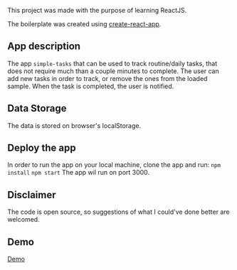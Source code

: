 This project was made with the purpose of learning ReactJS.

The boilerplate was created using [create-react-app](https://github.com/facebookincubator/create-react-app).

## App description
The app `simple-tasks` that can be used to track routine/daily tasks, that does not require much than a couple minutes to complete. The user can add new tasks in order to track, or remove the ones from the loaded sample. When the task is completed, the user is notified.

## Data Storage
The data is stored on browser's localStorage.


## Deploy the app
In order to run the app on your local machine, clone the app and run:
`npm install`
`npm start`
The app wil run on port 3000.

## Disclaimer 
The code is open source, so suggestions of what I could've done better are welcomed.

## Demo
[Demo](https://dnovac.github.io/simple-tasks)

